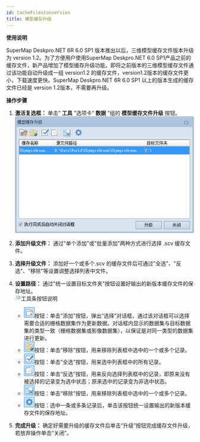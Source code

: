 ```yaml
---
id: CacheFilesConversion
title: 模型缓存升级
---
```

**使用说明**

SuperMap Deskpro.NET 6R 6.0 SP1 版本推出以后，三维模型缓存文件版本升级为 version 1.2。为了方便用户使用SuperMap Deskpro.NET 6.0 SP1产品之前的缓存文件，新产品增加了模型缓存升级功能。即将之前版本的三维模型缓存文件通过该功能自动升级成一组 version1.2
的缓存文件，version1.2版本的缓存文件更小，下载速度更快。SuperMap Deskpro.NET 6R 6.0 SP1 以上的版本生成的缓存文件已经是 version 1.2版本，不需要再升级。

**操作步骤**

  1. **激活复选框：** 单击“ **工具** ”选项卡“ **数据** ”组的 **模型缓存文件升级** 按钮。
![图：选择属性数据集对话框](img/scvUpgrade.png)   
  
  2. **添加升级文件：** 通过"单个添加"或"批量添加"两种方式进行选择 .scv 缓存文件。
  3. **选择升级文件：** 添加好一个或多个.scv 的缓存文件后可通过"全选"、"反选"、"移除"等设置调整选择列表中文件。
  4. **设置路径：** 通过"统一设置目标文件夹"按钮设置好输出的新版本缓存文件的保存地址。  
![](img/close.gif)工具条按钮说明

       * ![](../../img/AddDataButton1.png)按钮：单击“添加”按钮，弹出“选择”对话框，通过该对话框可以选择需要合适的栅格数据集作为更新数据。对话框内显示的数据集与目标数据集的类型一致（栅格数据集或影像数据集），以保证是对同一类型的数据集进行更新。
       * ![](../../img/BatAdddata.png)按钮：单击“移除”按钮，用来移除列表框中选中的一个或多个记录。
       * ![](../../img/SelectAll.png)按钮：单击“全选”按钮，用来选中列表框中的所有记录。
       * ![](../../img/SelectInvert.png)按钮：单击“反选”按钮，用来反向选择列表框中的记录，即原来没有被选择的记录变为选中状态；原来选中的记录变为非选中状态。
       * ![](../../img/RemoveMap.png)按钮：单击“移除”按钮，用来移除列表框中选中的一个或多个记录。
       * ![](../../img/globalsetting.png)按钮：选中一条或多条记录后，单击该按钮统一设置输出的新版本缓存文件的保存地址。

  5. **完成升级：** 确定好需要升级的缓存文件后单击“升级”按钮完成缓存文件升级，若放弃操作单击“关闭”。

  

 

